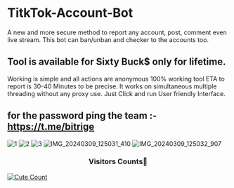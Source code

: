 # TitkTok-Account-Bot
A new and more secure method to report any account, post, comment even live stream. This bot can ban/unban and checker to the accounts too.

## Tool is available for Sixty Buck$ only for lifetime.

Working is simple and all actions are anonymous 100% working tool ETA to report is 30-40 Minutes to be precise.
It works on simultaneous multiple threading without any proxy use.
Just Click and run User friendly Interface.

## for the password ping the team :- https://t.me/bitrige
![1](https://github.com/user-attachments/assets/498fe3f2-54d6-4a76-8035-bc15fc19930d)
![2](https://github.com/user-attachments/assets/877b1b6d-0436-4ac8-b4ed-12c8b6c319b6)
![3](https://github.com/user-attachments/assets/4d55b480-00ae-4b00-a479-965165fb8746)
![IMG_20240309_125031_410](https://github.com/user-attachments/assets/34a37136-da1c-4d0c-bfa5-7f2f810f7c5a)
![IMG_20240309_125032_907](https://github.com/user-attachments/assets/c6f5f9e4-e635-40e6-82c7-b49480cbbb01)

<h3 align="center">Visitors Counts👀</h3>
<a href="https://github.com/daredevilkinng/Insta-Report-Bot"><img alt="Cute Count" 
src="https://count.getloli.com/get/@Insta-Report-Bot?theme=rule34" /></a>
